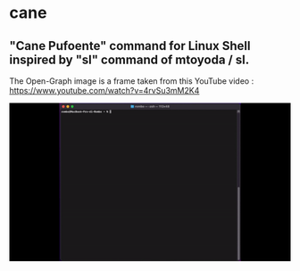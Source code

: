 # cane

## "Cane Pufoente" command for Linux Shell inspired by "sl" command of  mtoyoda / sl. 

The Open-Graph image is a frame taken from this YouTube video : https://www.youtube.com/watch?v=4rvSu3mM2K4

![](demo.gif)
